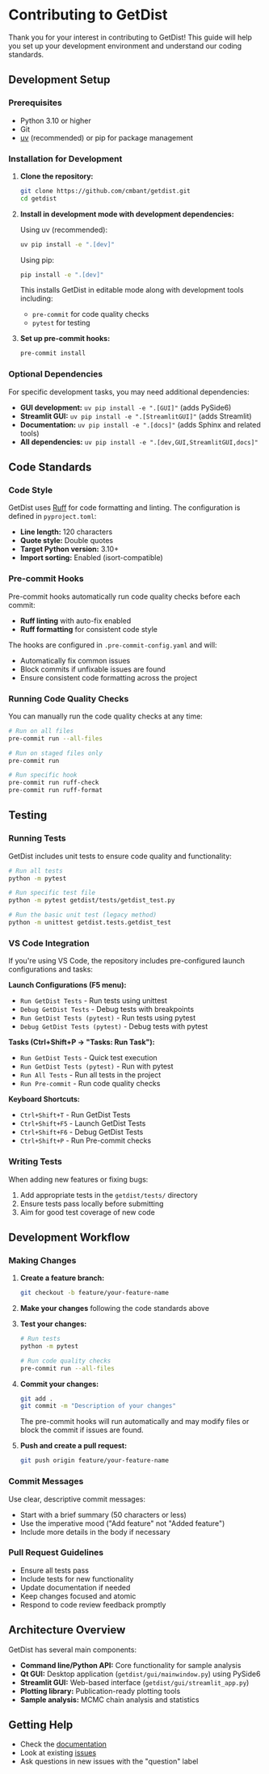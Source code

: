# Contributing to GetDist

Thank you for your interest in contributing to GetDist! This guide will help you set up your development environment and understand our coding standards.

## Development Setup

### Prerequisites

- Python 3.10 or higher
- Git
- [uv](https://docs.astral.sh/uv/) (recommended) or pip for package management

### Installation for Development

1. **Clone the repository:**

   ```bash
   git clone https://github.com/cmbant/getdist.git
   cd getdist
   ```

2. **Install in development mode with development dependencies:**

   Using uv (recommended):

   ```bash
   uv pip install -e ".[dev]"
   ```

   Using pip:

   ```bash
   pip install -e ".[dev]"
   ```

   This installs GetDist in editable mode along with development tools including:

   - `pre-commit` for code quality checks
   - `pytest` for testing

3. **Set up pre-commit hooks:**
   ```bash
   pre-commit install
   ```

### Optional Dependencies

For specific development tasks, you may need additional dependencies:

- **GUI development:** `uv pip install -e ".[GUI]"` (adds PySide6)
- **Streamlit GUI:** `uv pip install -e ".[StreamlitGUI]"` (adds Streamlit)
- **Documentation:** `uv pip install -e ".[docs]"` (adds Sphinx and related tools)
- **All dependencies:** `uv pip install -e ".[dev,GUI,StreamlitGUI,docs]"`

## Code Standards

### Code Style

GetDist uses [Ruff](https://docs.astral.sh/ruff/) for code formatting and linting. The configuration is defined in `pyproject.toml`:

- **Line length:** 120 characters
- **Quote style:** Double quotes
- **Target Python version:** 3.10+
- **Import sorting:** Enabled (isort-compatible)

### Pre-commit Hooks

Pre-commit hooks automatically run code quality checks before each commit:

- **Ruff linting** with auto-fix enabled
- **Ruff formatting** for consistent code style

The hooks are configured in `.pre-commit-config.yaml` and will:

- Automatically fix common issues
- Block commits if unfixable issues are found
- Ensure consistent code formatting across the project

### Running Code Quality Checks

You can manually run the code quality checks at any time:

```bash
# Run on all files
pre-commit run --all-files

# Run on staged files only
pre-commit run

# Run specific hook
pre-commit run ruff-check
pre-commit run ruff-format
```

## Testing

### Running Tests

GetDist includes unit tests to ensure code quality and functionality:

```bash
# Run all tests
python -m pytest

# Run specific test file
python -m pytest getdist/tests/getdist_test.py

# Run the basic unit test (legacy method)
python -m unittest getdist.tests.getdist_test
```

### VS Code Integration

If you're using VS Code, the repository includes pre-configured launch configurations and tasks:

**Launch Configurations (F5 menu):**

- `Run GetDist Tests` - Run tests using unittest
- `Debug GetDist Tests` - Debug tests with breakpoints
- `Run GetDist Tests (pytest)` - Run tests using pytest
- `Debug GetDist Tests (pytest)` - Debug tests with pytest

**Tasks (Ctrl+Shift+P → "Tasks: Run Task"):**

- `Run GetDist Tests` - Quick test execution
- `Run GetDist Tests (pytest)` - Run with pytest
- `Run All Tests` - Run all tests in the project
- `Run Pre-commit` - Run code quality checks

**Keyboard Shortcuts:**

- `Ctrl+Shift+T` - Run GetDist Tests
- `Ctrl+Shift+F5` - Launch GetDist Tests
- `Ctrl+Shift+F6` - Debug GetDist Tests
- `Ctrl+Shift+P` - Run Pre-commit checks

### Writing Tests

When adding new features or fixing bugs:

1. Add appropriate tests in the `getdist/tests/` directory
2. Ensure tests pass locally before submitting
3. Aim for good test coverage of new code

## Development Workflow

### Making Changes

1. **Create a feature branch:**

   ```bash
   git checkout -b feature/your-feature-name
   ```

2. **Make your changes** following the code standards above

3. **Test your changes:**

   ```bash
   # Run tests
   python -m pytest

   # Run code quality checks
   pre-commit run --all-files
   ```

4. **Commit your changes:**

   ```bash
   git add .
   git commit -m "Description of your changes"
   ```

   The pre-commit hooks will run automatically and may modify files or block the commit if issues are found.

5. **Push and create a pull request:**
   ```bash
   git push origin feature/your-feature-name
   ```

### Commit Messages

Use clear, descriptive commit messages:

- Start with a brief summary (50 characters or less)
- Use the imperative mood ("Add feature" not "Added feature")
- Include more details in the body if necessary

### Pull Request Guidelines

- Ensure all tests pass
- Include tests for new functionality
- Update documentation if needed
- Keep changes focused and atomic
- Respond to code review feedback promptly

## Architecture Overview

GetDist has several main components:

- **Command line/Python API:** Core functionality for sample analysis
- **Qt GUI:** Desktop application (`getdist/gui/mainwindow.py`) using PySide6
- **Streamlit GUI:** Web-based interface (`getdist/gui/streamlit_app.py`)
- **Plotting library:** Publication-ready plotting tools
- **Sample analysis:** MCMC chain analysis and statistics

## Getting Help

- Check the [documentation](https://getdist.readthedocs.io/)
- Look at existing [issues](https://github.com/cmbant/getdist/issues)
- Ask questions in new issues with the "question" label

